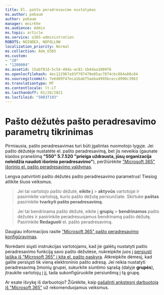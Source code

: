 ```yaml
---
title: El. pašto peradresavimo nustatymas
ms.author: pebaum
author: pebaum
manager: mnirkhe
ms.audience: Admin
ms.topic: article
ms.service: o365-administration
ROBOTS: NOINDEX, NOFOLLOW
localization_priority: Normal
ms.collection: Adm_O365
ms.custom:
- "20"
- "1200004"
ms.assetid: 15abf81d-5c5d-49da-ac81-1b4daa1809f6
ms.openlocfilehash: 4ec122967a93f707478e05ac7874cbc884a88c84
ms.sourcegitcommit: 7e6d89f47eca1babf5aeba4995bceccd990c3963
ms.translationtype: MT
ms.contentlocale: lt-LT
ms.lasthandoff: 01/28/2021
ms.locfileid: "50037193"
---
```

# <a name="check-the-email-forwarding-settings-for-a-mailbox"></a>Pašto dėžutės pašto peradresavimo parametrų tikrinimas

Pirmiausia, pašto peradresavimas turi būti įgalintas nuomotojo lygyje. Jei pašto dėžutėje nustatėte el. pašto peradresavimą, bet jis neveikia (gaunate klaidos pranešimą **"550" 5.7.520 "prieiga uždrausta, jūsų organizacija neleidžia naudoti išorinio peradresavimo"**), peržiūrėkite ["Microsoft 365" išorinio el. pašto peradresavimo valdymas](https://docs.microsoft.com/microsoft-365/security/office-365-security/external-email-forwarding?view=o365-worldwide).

Lengva patvirtinti pašto dėžutės pašto peradresavimo parametrus! Tiesiog atlikite šiuos veiksmus.
  
> Jei tai vartotojo pašto dėžutė, **eikite į** \> **aktyvūs** vartotojai ir pasirinkite vartotoją, kurio pašto dėžutę persiunčiate. Skirtuke **paštas** pasirinkite **tvarkyti pašto peradresavimą**.

> Jei tai bendrinama pašto dėžutė, eikite į **grupių** \> **bendrinamos** pašto dėžutės ir pasirinkite peradresuojamus bendrinamą pašto dėžutę. Pasirinkite **Redaguoti** el. pašto peradresavimą.

Daugiau informacijos rasite ["Microsoft 365" pašto peradresavimo konfigūravimas](https://docs.microsoft.com/microsoft-365/admin/email/configure-email-forwarding).
  
Norėdami siųsti instrukcijas vartotojams, kad jie galėtų nustatyti pašto peradresavimo funkciją savo pašto dėžutėse, nukreipkite juos į [persiųsti laišką iš "Microsoft 365" į kitą el. pašto paskyrą](https://support.office.com/article/Forward-email-from-Office-365-to-another-email-account-1ed4ee1e-74f8-4f53-a174-86b748ff6a0e). Atkreipkite dėmesį, kad galite persiųsti tik vieną elektroninio pašto adresą. Jei reikia nustatyti peradresavimą žmonių grupei, sukurkite siuntimo sąrašą (dalyje **grupės**), įtraukite vartotojų į jį, tada sukonfigūruokite persiuntimą į tą grupę.
  
Ar esate išvykę iš darbuotojo? Žiūrėkite, kaip [pašalinti ankstesnį darbuotoją iš "Microsoft 365"](https://docs.microsoft.com/microsoft-365/admin/add-users/remove-former-employee) už rekomenduojamus veiksmus.
